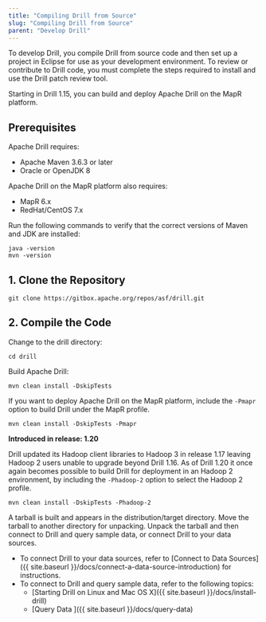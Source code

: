 ```yaml
---
title: "Compiling Drill from Source"
slug: "Compiling Drill from Source"
parent: "Develop Drill"
---
```

To develop Drill, you compile Drill from source code and then set up a project
in Eclipse for use as your development environment. To review or contribute to
Drill code, you must complete the steps required to install and use the Drill
patch review tool.

Starting in Drill 1.15, you can build and deploy Apache Drill on the MapR platform.

## Prerequisites
Apache Drill requires:

- Apache Maven 3.6.3 or later
- Oracle or OpenJDK 8

Apache Drill on the MapR platform also requires:

- MapR 6.x
- RedHat/CentOS 7.x

Run the following commands to verify that the correct versions of Maven and JDK are installed:

    java -version
    mvn -version


## 1\. Clone the Repository

    git clone https://gitbox.apache.org/repos/asf/drill.git

## 2\. Compile the Code

Change to the drill directory:

    cd drill

Build Apache Drill:

    mvn clean install -DskipTests

If you want to deploy Apache Drill on the MapR platform, include the `-Pmapr` option to build Drill under the MapR profile.

    mvn clean install -DskipTests -Pmapr

**Introduced in release: 1.20**

Drill updated its Hadoop client libraries to Hadoop 3 in release 1.17 leaving Hadoop 2 users unable to upgrade beyond Drill 1.16.  As of Drill 1.20 it once again becomes possible to build Drill for deployment in an Hadoop 2 environment, by including the `-Phadoop-2` option to select the Hadoop 2 profile.

    mvn clean install -DskipTests -Phadoop-2

A tarball is built and appears in the distribution/target directory. Move the tarball to another directory for unpacking. Unpack the tarball and then connect to Drill and query sample data, or connect Drill to your data sources.

  * To connect Drill to your data sources, refer to [Connect to Data Sources]({{ site.baseurl }}/docs/connect-a-data-source-introduction) for instructions.
  * To connect to Drill and query sample data, refer to the following topics:
    * [Starting Drill on Linux and Mac OS X]({{ site.baseurl }}/docs/install-drill)
    * [Query Data ]({{ site.baseurl }}/docs/query-data)

